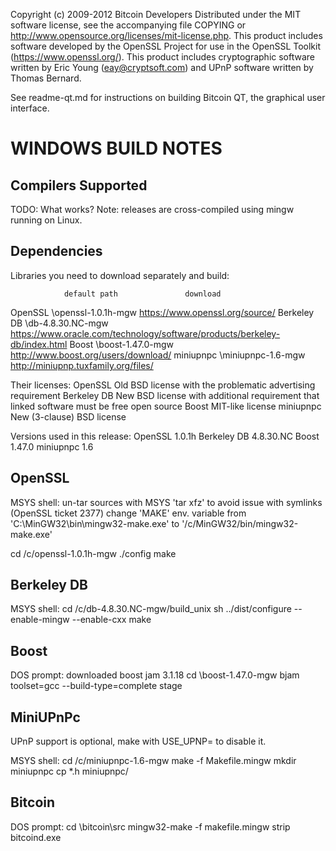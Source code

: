 Copyright (c) 2009-2012 Bitcoin Developers
Distributed under the MIT software license, see the accompanying
file COPYING or http://www.opensource.org/licenses/mit-license.php.
This product includes software developed by the OpenSSL Project for use in
the OpenSSL Toolkit (https://www.openssl.org/).  This product includes
cryptographic software written by Eric Young (eay@cryptsoft.com) and UPnP
software written by Thomas Bernard.


See readme-qt.md for instructions on building Bitcoin QT, the
graphical user interface.

WINDOWS BUILD NOTES
===================

Compilers Supported
-------------------
TODO: What works?
Note: releases are cross-compiled using mingw running on Linux.


Dependencies
------------
Libraries you need to download separately and build:

                default path               download
OpenSSL         \openssl-1.0.1h-mgw        https://www.openssl.org/source/
Berkeley DB     \db-4.8.30.NC-mgw          https://www.oracle.com/technology/software/products/berkeley-db/index.html
Boost           \boost-1.47.0-mgw          http://www.boost.org/users/download/
miniupnpc       \miniupnpc-1.6-mgw         http://miniupnp.tuxfamily.org/files/

Their licenses:
OpenSSL        Old BSD license with the problematic advertising requirement
Berkeley DB    New BSD license with additional requirement that linked software must be free open source
Boost          MIT-like license
miniupnpc      New (3-clause) BSD license

Versions used in this release:
OpenSSL      1.0.1h
Berkeley DB  4.8.30.NC
Boost        1.47.0
miniupnpc    1.6


OpenSSL
-------
MSYS shell:
un-tar sources with MSYS 'tar xfz' to avoid issue with symlinks (OpenSSL ticket 2377)
change 'MAKE' env. variable from 'C:\MinGW32\bin\mingw32-make.exe' to '/c/MinGW32/bin/mingw32-make.exe'

cd /c/openssl-1.0.1h-mgw
./config
make

Berkeley DB
-----------
MSYS shell:
cd /c/db-4.8.30.NC-mgw/build_unix
sh ../dist/configure --enable-mingw --enable-cxx
make

Boost
-----
DOS prompt:
downloaded boost jam 3.1.18
cd \boost-1.47.0-mgw
bjam toolset=gcc --build-type=complete stage

MiniUPnPc
---------
UPnP support is optional, make with USE_UPNP= to disable it.

MSYS shell:
cd /c/miniupnpc-1.6-mgw
make -f Makefile.mingw
mkdir miniupnpc
cp *.h miniupnpc/

Bitcoin
-------
DOS prompt:
cd \bitcoin\src
mingw32-make -f makefile.mingw
strip bitcoind.exe
